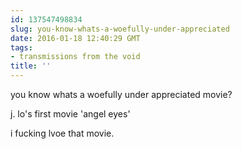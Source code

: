 ```yaml
---
id: 137547498834
slug: you-know-whats-a-woefully-under-appreciated
date: 2016-01-18 12:40:29 GMT
tags:
- transmissions from the void
title: ''
---
```


you know whats a woefully under appreciated movie?

j. lo's first movie 'angel eyes'


i fucking lvoe that movie.
